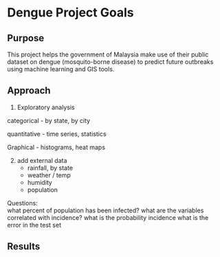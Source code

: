 # Dengue Project Goals 

## Purpose
This project helps the government of Malaysia make use of their public dataset on dengue (mosquito-borne disease) to predict future outbreaks using machine learning and GIS tools.

## Approach
1. Exploratory analysis

categorical - by state, by city

quantitative - time series, statistics

Graphical - histograms, heat maps 


2. add external data 
	- rainfall, by state
	- weather / temp
	- humidity
	- population

Questions:  
what percent of population has been infected?
what are the variables  correlated with incidence?
what is the probability incidence
what is the error in the test set


## Results

